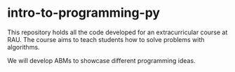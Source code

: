 # intro-to-programming-py
This repository holds all the code developed for an extracurricular course at RAU. The course aims to teach students how to solve problems with algorithms.

We will develop ABMs to showcase different programming ideas.
